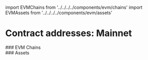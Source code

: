import EVMChains from '../../../../components/evm/chains'
import EVMAssets from '../../../../components/evm/assets'

# Contract addresses: Mainnet

<div className="space-y-1 mt-4">
  ### EVM Chains
  <EVMChains environment="mainnet" />
</div>

<div className="space-y-1 mt-4">
  ### Assets
  <EVMAssets environment="mainnet" />
</div>
